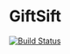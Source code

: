# GiftSift


[![Build Status](https://travis-ci.org/waymead/giftsift.svg?branch=master)](https://travis-ci.org/waymead/GiftSift)

